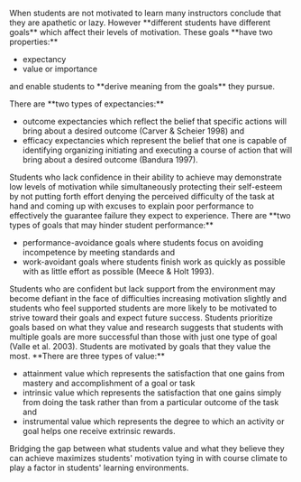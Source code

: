 <p><span style=font-weight: 400;>When students are not motivated to learn many instructors conclude that they are apathetic or lazy. However </span>**different students have different goals**<span style=font-weight: 400;> which affect their levels of motivation. These goals </span>**have two properties:**</p>

<ul>  <li style=font-weight: 400;><span style=font-weight: 400;>expectancy</span></li>  <li style=font-weight: 400;><span style=font-weight: 400;>value or importance</span></li>  </ul>

<p><span style=font-weight: 400;>and enable students to </span>**derive meaning from the goals**<span style=font-weight: 400;> they pursue. </span></p>

<p><span style=font-weight: 400;>There are </span>**two types of expectancies:**</p>  <ul>  <li style=font-weight: 400;> <span style=font-weight: 400;>outcome expectancies</span><span style=font-weight: 400;> which reflect the belief that specific actions will bring about a desired outcome (Carver &amp; Scheier 1998) and</span> </li>  <li style=font-weight: 400;> <span style=font-weight: 400;>efficacy expectancies</span><span style=font-weight: 400;> which represent the belief that one is capable of identifying organizing initiating and executing a course of action that will bring about a desired outcome (Bandura 1997).</span> </li>  </ul>

<p><span style=font-weight: 400;>Students who lack confidence in their ability to achieve may demonstrate low levels of motivation while simultaneously protecting their self-esteem by not putting forth effort denying the perceived difficulty of the task at hand and coming up with excuses to explain poor performance to effectively the guarantee failure they expect to experience. There are </span>**two types of goals that may hinder student performance:**</p>

<ul>  <li style=font-weight: 400;> <span style=font-weight: 400;>performance-avoidance goals</span><span style=font-weight: 400;> where students focus on avoiding incompetence by meeting standards and</span> </li>  <li style=font-weight: 400;> <span style=font-weight: 400;>work-avoidant goals</span><span style=font-weight: 400;> where students finish work as quickly as possible with as little effort as possible (Meece &amp; Holt 1993).</span> </li>  </ul>

<p><span style=font-weight: 400;>Students who are confident but lack support from the environment may become defiant in the face of difficulties increasing motivation slightly and students who feel supported students are more likely to be motivated to strive toward their goals and expect future success. Students prioritize goals based on what they value and research suggests that students with multiple goals are more successful than those with just one type of goal (Valle et al. 2003). Students are motivated by goals that they value the most. </span>**There are three types of value:**</p>

<ul>  <li style=font-weight: 400;> <span style=font-weight: 400;>attainment value</span><span style=font-weight: 400;> which represents the satisfaction that one gains from mastery and accomplishment of a goal or task</span> </li>  <li style=font-weight: 400;> <span style=font-weight: 400;>intrinsic value</span><span style=font-weight: 400;> which represents the satisfaction that one gains simply from doing the task rather than from a particular outcome of the task and</span> </li>  <li style=font-weight: 400;> <span style=font-weight: 400;>instrumental value</span><span style=font-weight: 400;> which represents the degree to which an activity or goal helps one receive extrinsic rewards.</span> </li>  </ul>

<p><span style=font-weight: 400;>Bridging the gap between what students value and what they believe they can achieve maximizes students' motivation tying in with course climate to play a factor in students' learning environments.</span></p>